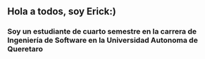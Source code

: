 ## Hola a todos, soy Erick:)

### Soy un estudiante de cuarto semestre en la carrera de **Ingeniería de Software** en la **Universidad Autonoma de Queretaro**
